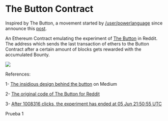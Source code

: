 # The Button Contract

Inspired by The Button, a movement started by [/user/powerlanguage](https://www.reddit.com/user/powerlanguage)  since announce this [post](http://www.redditblog.com/2015/04/the-button.html).

An Ethereum Contract emulating the experiment of [The Button](https://www.reddit.com/r/thebutton/) in Reddit. The address which sends the last transaction of ethers to the Button Contract after a certain amount of blocks gets rewarded with the accumulated Bounty.

![](https://cdn-images-1.medium.com/max/800/1*PsDLexSxDAlk6A36sZ-1wQ.gif)

References:

1- [The insidious design behind the button](https://medium.com/@clinton/the-insidious-design-behind-the-button-46fcae896c39) on Medium

2- [The original code of The Button for Reddit](https://gist.github.com/tom-lord/6aee965d9c6a9ca63093)

3- [After 1008316 clicks, the experiment has ended at 05 Jun 21:50:55 UTC](https://www.reddit.com/r/thebutton/comments/38q43k/after_1008316_clicks_the_experiment_has_ended_at/)

Prueba 1

